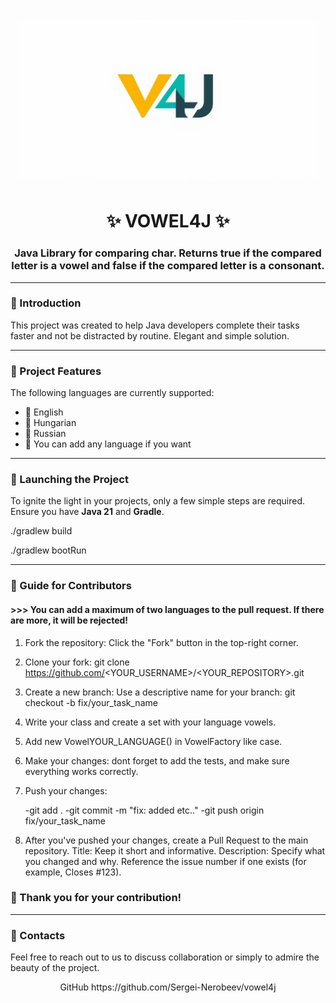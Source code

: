 ![Logo](img/V4Jlogo.jpg)
<div align="center">
  <h1>✨ VOWEL4J ✨</h1>
  <h3>Java Library for comparing char. Returns true if the compared letter is a vowel and false if the compared letter is a consonant.</h3>
</div>

---

### 🌿 Introduction 
This project was created to help Java developers complete their tasks faster and not be distracted by routine. Elegant and simple solution.

---
### 🌿 Project Features 


The following languages are currently supported:
- 🌿 English
- 🌿 Hungarian
- 🌿 Russian
- 🌿 You can add any language if you want

---

### 🌿 Launching the Project 

To ignite the light in your projects, only a few simple steps are required. Ensure you have **Java 21** and **Gradle**.

./gradlew build

./gradlew bootRun

---

### 📜 Guide for Contributors 

#### >>> You can add a maximum of two languages to the pull request. If there are more, it will be rejected!

1. Fork the repository: Click the "Fork" button in the top-right corner.
2. Clone your fork: git clone https://github.com/<YOUR_USERNAME>/<YOUR_REPOSITORY>.git
3. Create a new branch: Use a descriptive name for your branch: git checkout -b fix/your_task_name
4. Write your class and create a set with your language vowels.
5. Add new VowelYOUR_LANGUAGE() in VowelFactory like case.
6. Make your changes: dont forget to add the tests, and make sure everything works correctly.
7. Push your changes:
   
    -git add .
  -git commit -m "fix: added etc.."
  -git push origin fix/your_task_name

9. After you've pushed your changes, create a Pull Request to the main repository.
 Title: Keep it short and informative.
 Description: Specify what you changed and why. Reference the issue number if one exists (for example, Closes #123).

### 🌿 Thank you for your contribution!
---

### 💌 Contacts 
Feel free to reach out to us to discuss collaboration or simply to admire the beauty of the project.

<div align="center">
GitHub https://github.com/Sergei-Nerobeev/vowel4j
</div>



